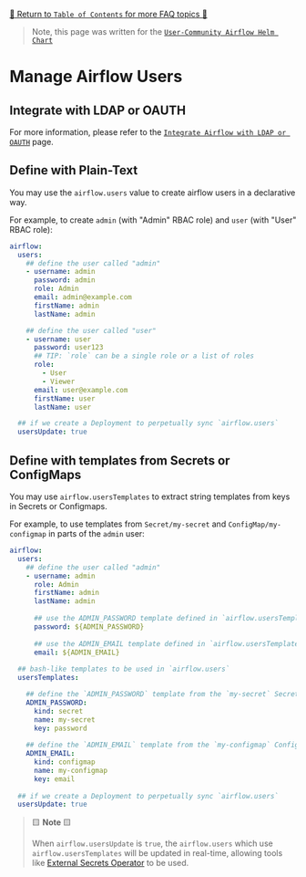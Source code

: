 [🔗 Return to `Table of Contents` for more FAQ topics 🔗](https://github.com/airflow-helm/charts/tree/main/charts/airflow#frequently-asked-questions)

> Note, this page was written for the [`User-Community Airflow Helm Chart`](https://github.com/airflow-helm/charts/tree/main/charts/airflow)

# Manage Airflow Users

## Integrate with LDAP or OAUTH

For more information, please refer to the [`Integrate Airflow with LDAP or OAUTH`](ldap-oauth.md) page.

## Define with Plain-Text

You may use the `airflow.users` value to create airflow users in a declarative way.

For example, to create `admin` (with "Admin" RBAC role) and `user` (with "User" RBAC role):

```yaml
airflow:
  users:
    ## define the user called "admin" 
    - username: admin
      password: admin
      role: Admin
      email: admin@example.com
      firstName: admin
      lastName: admin

    ## define the user called "user" 
    - username: user
      password: user123
      ## TIP: `role` can be a single role or a list of roles
      role: 
        - User
        - Viewer
      email: user@example.com
      firstName: user
      lastName: user

  ## if we create a Deployment to perpetually sync `airflow.users`
  usersUpdate: true
```

## Define with templates from Secrets or ConfigMaps

You may use `airflow.usersTemplates` to extract string templates from keys in Secrets or Configmaps.

For example, to use templates from `Secret/my-secret` and `ConfigMap/my-configmap` in parts of the `admin` user:

```yaml
airflow:
  users:
    ## define the user called "admin" 
    - username: admin
      role: Admin
      firstName: admin
      lastName: admin
      
      ## use the ADMIN_PASSWORD template defined in `airflow.usersTemplates`
      password: ${ADMIN_PASSWORD}
           
      ## use the ADMIN_EMAIL template defined in `airflow.usersTemplates`
      email: ${ADMIN_EMAIL}
        
  ## bash-like templates to be used in `airflow.users`
  usersTemplates:

    ## define the `ADMIN_PASSWORD` template from the `my-secret` Secret
    ADMIN_PASSWORD:
      kind: secret
      name: my-secret
      key: password
      
    ## define the `ADMIN_EMAIL` template from the `my-configmap` ConfigMap
    ADMIN_EMAIL:
      kind: configmap
      name: my-configmap
      key: email
        
  ## if we create a Deployment to perpetually sync `airflow.users`
  usersUpdate: true
```

> 🟨 __Note__ 🟨
>
> When `airflow.usersUpdate` is `true`, the `airflow.users` which use `airflow.usersTemplates` will be updated in real-time, 
> allowing tools like [External Secrets Operator](https://github.com/external-secrets/external-secrets) to be used.